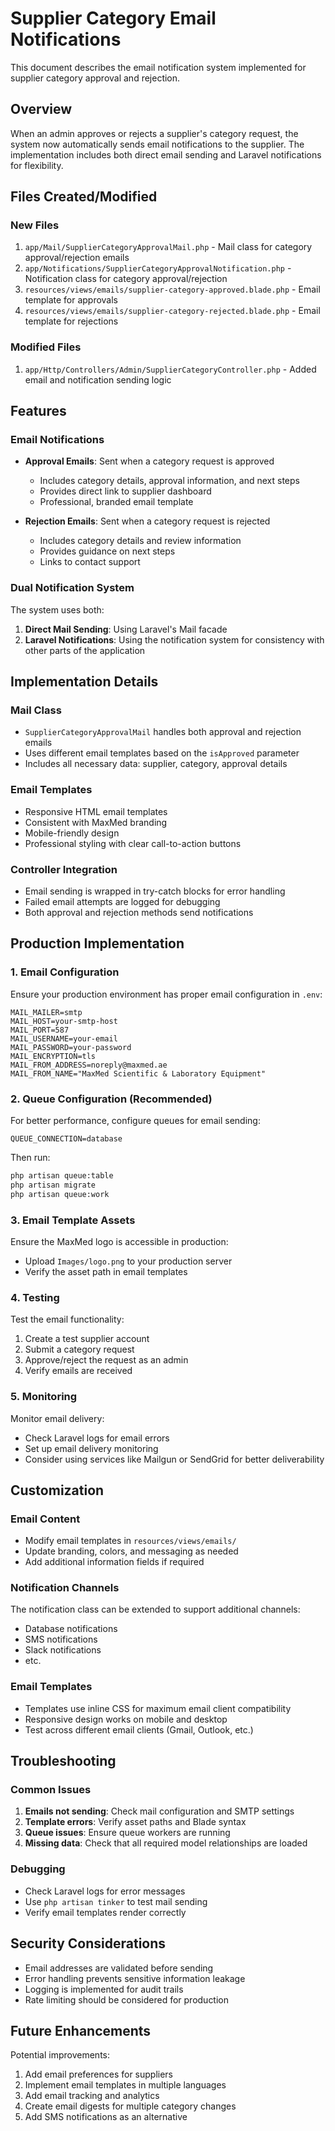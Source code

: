# Supplier Category Email Notifications

This document describes the email notification system implemented for supplier category approval and rejection.

## Overview

When an admin approves or rejects a supplier's category request, the system now automatically sends email notifications to the supplier. The implementation includes both direct email sending and Laravel notifications for flexibility.

## Files Created/Modified

### New Files
1. `app/Mail/SupplierCategoryApprovalMail.php` - Mail class for category approval/rejection emails
2. `app/Notifications/SupplierCategoryApprovalNotification.php` - Notification class for category approval/rejection
3. `resources/views/emails/supplier-category-approved.blade.php` - Email template for approvals
4. `resources/views/emails/supplier-category-rejected.blade.php` - Email template for rejections

### Modified Files
1. `app/Http/Controllers/Admin/SupplierCategoryController.php` - Added email and notification sending logic

## Features

### Email Notifications
- **Approval Emails**: Sent when a category request is approved
  - Includes category details, approval information, and next steps
  - Provides direct link to supplier dashboard
  - Professional, branded email template

- **Rejection Emails**: Sent when a category request is rejected
  - Includes category details and review information
  - Provides guidance on next steps
  - Links to contact support

### Dual Notification System
The system uses both:
1. **Direct Mail Sending**: Using Laravel's Mail facade
2. **Laravel Notifications**: Using the notification system for consistency with other parts of the application

## Implementation Details

### Mail Class
- `SupplierCategoryApprovalMail` handles both approval and rejection emails
- Uses different email templates based on the `isApproved` parameter
- Includes all necessary data: supplier, category, approval details

### Email Templates
- Responsive HTML email templates
- Consistent with MaxMed branding
- Mobile-friendly design
- Professional styling with clear call-to-action buttons

### Controller Integration
- Email sending is wrapped in try-catch blocks for error handling
- Failed email attempts are logged for debugging
- Both approval and rejection methods send notifications

## Production Implementation

### 1. Email Configuration
Ensure your production environment has proper email configuration in `.env`:

```env
MAIL_MAILER=smtp
MAIL_HOST=your-smtp-host
MAIL_PORT=587
MAIL_USERNAME=your-email
MAIL_PASSWORD=your-password
MAIL_ENCRYPTION=tls
MAIL_FROM_ADDRESS=noreply@maxmed.ae
MAIL_FROM_NAME="MaxMed Scientific & Laboratory Equipment"
```

### 2. Queue Configuration (Recommended)
For better performance, configure queues for email sending:

```env
QUEUE_CONNECTION=database
```

Then run:
```bash
php artisan queue:table
php artisan migrate
php artisan queue:work
```

### 3. Email Template Assets
Ensure the MaxMed logo is accessible in production:
- Upload `Images/logo.png` to your production server
- Verify the asset path in email templates

### 4. Testing
Test the email functionality:
1. Create a test supplier account
2. Submit a category request
3. Approve/reject the request as an admin
4. Verify emails are received

### 5. Monitoring
Monitor email delivery:
- Check Laravel logs for email errors
- Set up email delivery monitoring
- Consider using services like Mailgun or SendGrid for better deliverability

## Customization

### Email Content
- Modify email templates in `resources/views/emails/`
- Update branding, colors, and messaging as needed
- Add additional information fields if required

### Notification Channels
The notification class can be extended to support additional channels:
- Database notifications
- SMS notifications
- Slack notifications
- etc.

### Email Templates
- Templates use inline CSS for maximum email client compatibility
- Responsive design works on mobile and desktop
- Test across different email clients (Gmail, Outlook, etc.)

## Troubleshooting

### Common Issues
1. **Emails not sending**: Check mail configuration and SMTP settings
2. **Template errors**: Verify asset paths and Blade syntax
3. **Queue issues**: Ensure queue workers are running
4. **Missing data**: Check that all required model relationships are loaded

### Debugging
- Check Laravel logs for error messages
- Use `php artisan tinker` to test mail sending
- Verify email templates render correctly

## Security Considerations

- Email addresses are validated before sending
- Error handling prevents sensitive information leakage
- Logging is implemented for audit trails
- Rate limiting should be considered for production

## Future Enhancements

Potential improvements:
1. Add email preferences for suppliers
2. Implement email templates in multiple languages
3. Add email tracking and analytics
4. Create email digests for multiple category changes
5. Add SMS notifications as an alternative 
